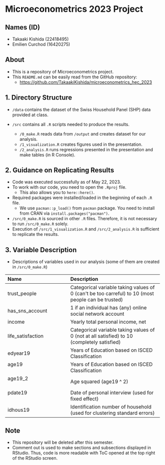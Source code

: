 # Microeconometrics 2023 Project


## Names (ID)
- Takaaki Kishida (22418495)
- Emilien Curchod (16420275)


## About 
- This is a repository of Microeconometrics project. 
- This `README.md` can be easily read from the GitHub repository: 
  - https://github.com/TakaakiKishida/microeconometrics_hec_2023


## 1. Directory Structure
- `/data` contains the dataset of the Swiss Household Panel (SHP) data provided at class.

- `/src` contains all `.R` scripts needed to produce the results. 
  - `/0_make.R` reads data from `/output` and creates dataset for our analysis.
  - `/1_visualization.R` creates figures used in the presentation.
  - `/2_analysis.R` runs regressions presented in the presentation and make tables (in R Console).


## 2. Guidance on Replicating Results
- Code was executed successfully as of May 22, 2023. 
- To work with our code, you need to open the `.Rproj` file. 
  - This also allows you to `here::here()`. 
- Required packages were installed/loaded in the beginning of each `.R` file. 
  - We use `pacman::p_load()` from `pacman` package. You need to install from CRAN via `install.packages("pacman")`. 
- `/src/0_make.R` is sourced in other `.R` files. Therefore, it is not necessary to run `/src/0_make.R` solely. 
- Execution of `/src/1_visualization.R` and `/src/2_analysis.R` is sufficient to replicate the results. 


## 3. Variable Description

- Descriptions of variables used in our analysis (some of them are created in `/src/0_make.R`)

| Name               | Description                                                                                           |
|:-------------------|:------------------------------------------------------------------------------------------------------|
| trust_people     　 　| Categorical variable taking values of 0 (can't be too carreful) to 10 (most people can be trusted)    |
| has_sns_account  　　 | 1 if an individual has (any) online social network account                                            |
| income             | Yearly total personal income, net                                                                     |
| life_satisfaction　　　　| Categorical variable taking values of 0 (not at all satisfied) to 10 (completely satisfied)           |
| edyear19        　　  | Years of Education based on ISCED Classification                                                      |
| age19 　　　　　      　 　　  | Years of Education based on ISCED Classification                                                      |
| age19_2 　　　　　      　 　　| Age squared (age19 ^ 2)                                                                               |
| pdate19 　　　　　     　　　  | Date of personal interview (used for fixed effect)                                                    |
| idhous19 　　　     　　　  | Identification number of household (used for clustering standard errors)                              |


## Note
- This repository will be deleted after this semester. 
- Comment out is used to make sections and subsections displayed in RStudio. Thus, code is more readable with ToC opened at the top right of the RStudio screen. 
